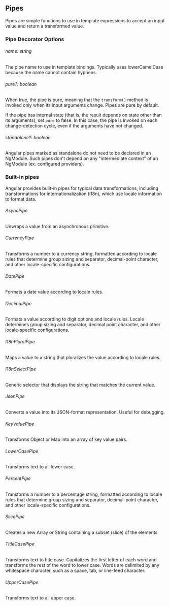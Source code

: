## Pipes

Pipes are simple functions to use in template expressions to accept an input value and return
a transformed value.

### Pipe Decorator Options

###### name: string

The pipe name to use in template bindings. Typically uses lowerCamelCase because the name
cannot contain hyphens.

###### pure?: boolean

When true, the pipe is pure, meaning that the `transform()` method is invoked only when its input
arguments change. Pipes are pure by default.

If the pipe has internal state (that is, the result depends on state other than its arguments),
set `pure` to false. In this case, the pipe is invoked on each change-detection cycle,
even if the arguments have not changed.

###### standalone?: boolean

Angular pipes marked as standalone do not need to be declared in an NgModule. Such pipes
don't depend on any "intermediate context" of an NgModule (ex. configured providers).

### Built-in pipes

Angular provides built-in pipes for typical data transformations, including transformations
for internationalization (i18n), which use locale information to format data.

###### AsyncPipe

Unwraps a value from an asynchronous primitive.

###### CurrencyPipe

Transforms a number to a currency string, formatted according to locale rules that determine
group sizing and separator, decimal-point character, and other locale-specific configurations.

###### DatePipe

Formats a date value according to locale rules.

###### DecimalPipe

Formats a value according to digit options and locale rules. Locale determines group sizing
and separator, decimal point character, and other locale-specific configurations.

###### I18nPluralPipe

Maps a value to a string that pluralizes the value according to locale rules.

###### I18nSelectPipe

Generic selector that displays the string that matches the current value.

###### JsonPipe

Converts a value into its JSON-format representation. Useful for debugging.

###### KeyValuePipe

Transforms Object or Map into an array of key value pairs.

###### LowerCasePipe

Transforms text to all lower case.

###### PercentPipe

Transforms a number to a percentage string, formatted according to locale rules that determine
group sizing and separator, decimal-point character, and other locale-specific configurations.

###### SlicePipe

Creates a new Array or String containing a subset (slice) of the elements.

###### TitleCasePipe

Transforms text to title case. Capitalizes the first letter of each word and transforms the rest
of the word to lower case. Words are delimited by any whitespace character, such as a space,
tab, or line-feed character.

###### UpperCasePipe

Transforms text to all upper case.
